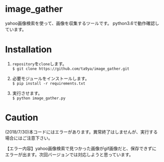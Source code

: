 # image_gather

yahoo画像検索を使って、画像を収集するツールです。
python3.6で動作確認しています。

# Installation

1. ```repository```を`clone`します。  
```$ git clone https://github.com/ta9ya/image_gather.git```

1. 必要モジュールをインストールします。  
```$ pip install -r requirements.txt```

1. 実行させます。  
```$ python image_gather.py```

# Caution
(2018/7/30)本コードにはエラーがあります。異常終了はしませんが、実行する場合にはご注意下さい。  

【エラー内容】yahoo画像検索で見つかった画像がgif画像だと、保存できずにエラーが出ます。次回バージョンでは対応しようと思っています。

